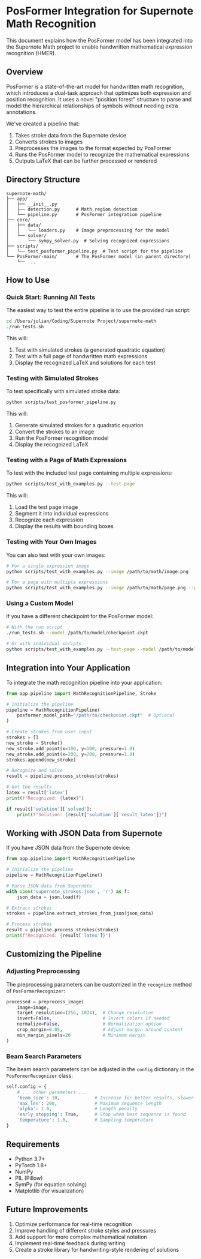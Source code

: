 # PosFormer Integration for Supernote Math Recognition

This document explains how the PosFormer model has been integrated into the Supernote Math project to enable handwritten mathematical expression recognition (HMER).

## Overview

PosFormer is a state-of-the-art model for handwritten math recognition, which introduces a dual-task approach that optimizes both expression and position recognition. It uses a novel "position forest" structure to parse and model the hierarchical relationships of symbols without needing extra annotations.

We've created a pipeline that:
1. Takes stroke data from the Supernote device
2. Converts strokes to images
3. Preprocesses the images to the format expected by PosFormer
4. Runs the PosFormer model to recognize the mathematical expressions
5. Outputs LaTeX that can be further processed or rendered

## Directory Structure

```
supernote-math/
├── app/
│   ├── __init__.py
│   ├── detection.py      # Math region detection
│   └── pipeline.py       # PosFormer integration pipeline
├── core/
│   ├── data/
│   │   └── loaders.py    # Image preprocessing for the model
│   └── solver/
│       └── sympy_solver.py  # Solving recognized expressions
├── scripts/
│   └── test_posformer_pipeline.py  # Test script for the pipeline
└── PosFormer-main/       # The PosFormer model (in parent directory)
    └── ...
```

## How to Use

### Quick Start: Running All Tests

The easiest way to test the entire pipeline is to use the provided run script:

```bash
cd /Users/julian/Coding/Supernote Project/supernote-math
./run_tests.sh
```

This will:
1. Test with simulated strokes (a generated quadratic equation)
2. Test with a full page of handwritten math expressions
3. Display the recognized LaTeX and solutions for each test

### Testing with Simulated Strokes

To test specifically with simulated stroke data:

```bash
python scripts/test_posformer_pipeline.py
```

This will:
1. Generate simulated strokes for a quadratic equation
2. Convert the strokes to an image
3. Run the PosFormer recognition model
4. Display the recognized LaTeX

### Testing with a Page of Math Expressions

To test with the included test page containing multiple expressions:

```bash
python scripts/test_with_examples.py --test-page
```

This will:
1. Load the test page image
2. Segment it into individual expressions
3. Recognize each expression
4. Display the results with bounding boxes

### Testing with Your Own Images

You can also test with your own images:

```bash
# For a single expression image
python scripts/test_with_examples.py --image /path/to/math/image.png

# For a page with multiple expressions
python scripts/test_with_examples.py --image /path/to/math/page.png --page
```

### Using a Custom Model

If you have a different checkpoint for the PosFormer model:

```bash
# With the run script
./run_tests.sh --model /path/to/model/checkpoint.ckpt

# Or with individual scripts
python scripts/test_with_examples.py --test-page --model /path/to/model/checkpoint.ckpt
```

## Integration into Your Application

To integrate the math recognition pipeline into your application:

```python
from app.pipeline import MathRecognitionPipeline, Stroke

# Initialize the pipeline
pipeline = MathRecognitionPipeline(
    posformer_model_path="/path/to/checkpoint.ckpt"  # Optional
)

# Create strokes from user input
strokes = []
new_stroke = Stroke()
new_stroke.add_point(x=100, y=100, pressure=1.0)
new_stroke.add_point(x=200, y=200, pressure=1.0)
strokes.append(new_stroke)

# Recognize and solve
result = pipeline.process_strokes(strokes)

# Get the results
latex = result['latex']
print(f"Recognized: {latex}")

if result['solution']['solved']:
    print(f"Solution: {result['solution']['result_latex']}")
```

## Working with JSON Data from Supernote

If you have JSON data from the Supernote device:

```python
from app.pipeline import MathRecognitionPipeline

# Initialize the pipeline
pipeline = MathRecognitionPipeline()

# Parse JSON data from Supernote
with open('supernote_strokes.json', 'r') as f:
    json_data = json.load(f)

# Extract strokes
strokes = pipeline.extract_strokes_from_json(json_data)

# Process strokes
result = pipeline.process_strokes(strokes)
print(f"Recognized: {result['latex']}")
```

## Customizing the Pipeline

### Adjusting Preprocessing

The preprocessing parameters can be customized in the `recognize` method of `PosFormerRecognizer`:

```python
processed = preprocess_image(
    image=image,
    target_resolution=(256, 1024),  # Change resolution
    invert=False,                   # Invert colors if needed
    normalize=False,                # Normalization option
    crop_margin=0.05,               # Adjust margin around content
    min_margin_pixels=20            # Minimum margin
)
```

### Beam Search Parameters

The beam search parameters can be adjusted in the `config` dictionary in the `PosFormerRecognizer` class:

```python
self.config = {
    # ... other parameters ...
    'beam_size': 10,             # Increase for better results, slower inference
    'max_len': 200,              # Maximum sequence length
    'alpha': 1.0,                # Length penalty
    'early_stopping': True,      # Stop when best sequence is found
    'temperature': 1.0,          # Sampling temperature
}
```

## Requirements

- Python 3.7+
- PyTorch 1.8+
- NumPy
- PIL (Pillow)
- SymPy (for equation solving)
- Matplotlib (for visualization)

## Future Improvements

1. Optimize performance for real-time recognition
2. Improve handling of different stroke styles and pressures
3. Add support for more complex mathematical notation
4. Implement real-time feedback during writing
5. Create a stroke library for handwriting-style rendering of solutions